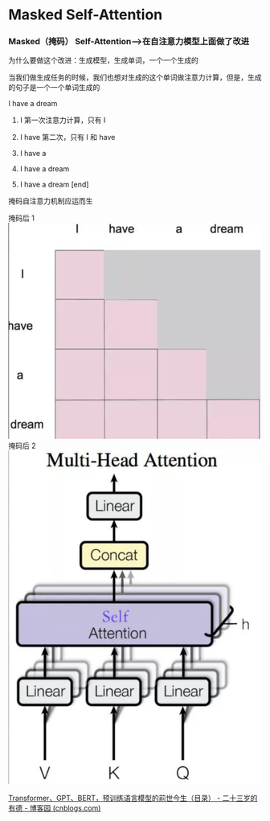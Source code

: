 # Masked Self-Attention

### Masked（掩码） Self-Attention-->在自注意力模型上面做了改进

为什么要做这个改进：生成模型，生成单词，一个一个生成的

当我们做生成任务的时候，我们也想对生成的这个单词做注意力计算，但是，生成的句子是一个一个单词生成的

I have a dream

1. I 第一次注意力计算，只有 I

2. I have 第二次，只有 I 和 have

3. I have a

4. I have a dream

5. I have a dream [end]

掩码自注意力机制应运而生

掩码后 1
![](../img/06-1.png)
掩码后 2
![](../img/07-1.png)

[Transformer、GPT、BERT，预训练语言模型的前世今生（目录） - 二十三岁的有德 - 博客园 (cnblogs.com)](https://www.cnblogs.com/nickchen121/p/15105048.html)